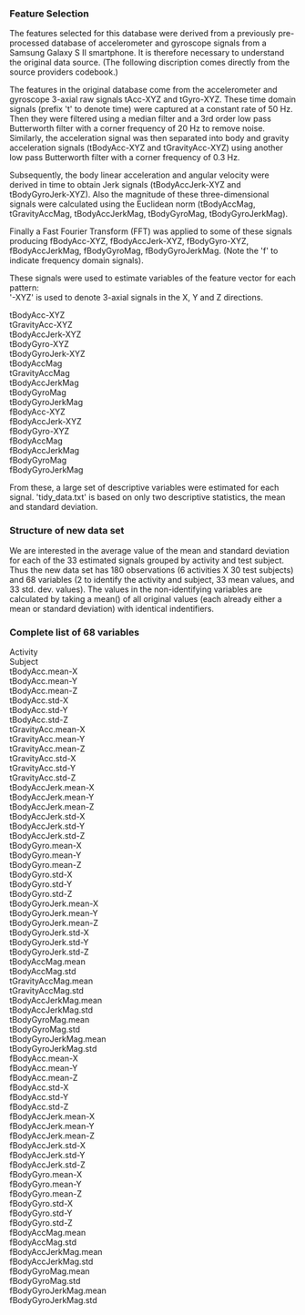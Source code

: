 
### Feature Selection

The features selected for this database were derived from a previously pre-processed database 
of accelerometer and gyroscope signals from a Samsung Galaxy S II smartphone.  It is therefore 
necessary to understand the original data source.  (The following discription comes directly from 
the source providers codebook.)

The features in the original database come from the accelerometer and gyroscope 3-axial 
raw signals tAcc-XYZ and tGyro-XYZ. These time domain signals (prefix 't' to denote time) were 
captured at a constant rate of 50 Hz. Then they were filtered using a median filter and a 3rd 
order low pass Butterworth filter with a corner frequency of 20 Hz to remove noise. Similarly, 
the acceleration signal was then separated into body and gravity acceleration signals (tBodyAcc-XYZ 
and tGravityAcc-XYZ) using another low pass Butterworth filter with a corner frequency of 0.3 Hz. 

Subsequently, the body linear acceleration and angular velocity were derived in time to obtain Jerk 
signals (tBodyAccJerk-XYZ and tBodyGyroJerk-XYZ). Also the magnitude of these three-dimensional 
signals were calculated using the Euclidean norm (tBodyAccMag, tGravityAccMag, tBodyAccJerkMag, 
tBodyGyroMag, tBodyGyroJerkMag). 

Finally a Fast Fourier Transform (FFT) was applied to some of these signals producing fBodyAcc-XYZ, 
fBodyAccJerk-XYZ, fBodyGyro-XYZ, fBodyAccJerkMag, fBodyGyroMag, fBodyGyroJerkMag. (Note the 'f' to 
indicate frequency domain signals). 

These signals were used to estimate variables of the feature vector for each pattern:  
'-XYZ' is used to denote 3-axial signals in the X, Y and Z directions.

tBodyAcc-XYZ  
tGravityAcc-XYZ  
tBodyAccJerk-XYZ  
tBodyGyro-XYZ  
tBodyGyroJerk-XYZ  
tBodyAccMag  
tGravityAccMag  
tBodyAccJerkMag  
tBodyGyroMag  
tBodyGyroJerkMag  
fBodyAcc-XYZ  
fBodyAccJerk-XYZ  
fBodyGyro-XYZ  
fBodyAccMag  
fBodyAccJerkMag  
fBodyGyroMag  
fBodyGyroJerkMag  

From these, a large set of descriptive variables were estimated for each signal. 
'tidy_data.txt' is based on only two descriptive statistics, the mean and standard deviation.

### Structure of new data set

We are interested in the average value of the mean and standard deviation for each of
the 33 estimated signals grouped by activity and test subject.  Thus the new data set 
has 180 observations (6 activities X 30 test subjects) and 68 variables (2 to identify the 
activity and subject, 33 mean values, and 33 std. dev. values).  The values in the 
non-identifying variables are calculated by taking a mean() of all original values 
(each already either a mean or standard deviation) with identical indentifiers.

### Complete list of 68 variables

Activity  
Subject  
tBodyAcc.mean-X  
tBodyAcc.mean-Y  
tBodyAcc.mean-Z  
tBodyAcc.std-X  
tBodyAcc.std-Y  
tBodyAcc.std-Z  
tGravityAcc.mean-X  
tGravityAcc.mean-Y  
tGravityAcc.mean-Z  
tGravityAcc.std-X  
tGravityAcc.std-Y  
tGravityAcc.std-Z  
tBodyAccJerk.mean-X  
tBodyAccJerk.mean-Y  
tBodyAccJerk.mean-Z  
tBodyAccJerk.std-X  
tBodyAccJerk.std-Y  
tBodyAccJerk.std-Z  
tBodyGyro.mean-X  
tBodyGyro.mean-Y  
tBodyGyro.mean-Z  
tBodyGyro.std-X  
tBodyGyro.std-Y  
tBodyGyro.std-Z  
tBodyGyroJerk.mean-X  
tBodyGyroJerk.mean-Y  
tBodyGyroJerk.mean-Z  
tBodyGyroJerk.std-X  
tBodyGyroJerk.std-Y  
tBodyGyroJerk.std-Z  
tBodyAccMag.mean  
tBodyAccMag.std  
tGravityAccMag.mean  
tGravityAccMag.std  
tBodyAccJerkMag.mean  
tBodyAccJerkMag.std  
tBodyGyroMag.mean  
tBodyGyroMag.std  
tBodyGyroJerkMag.mean  
tBodyGyroJerkMag.std  
fBodyAcc.mean-X  
fBodyAcc.mean-Y  
fBodyAcc.mean-Z  
fBodyAcc.std-X  
fBodyAcc.std-Y  
fBodyAcc.std-Z  
fBodyAccJerk.mean-X  
fBodyAccJerk.mean-Y  
fBodyAccJerk.mean-Z  
fBodyAccJerk.std-X  
fBodyAccJerk.std-Y  
fBodyAccJerk.std-Z  
fBodyGyro.mean-X  
fBodyGyro.mean-Y  
fBodyGyro.mean-Z  
fBodyGyro.std-X  
fBodyGyro.std-Y  
fBodyGyro.std-Z  
fBodyAccMag.mean  
fBodyAccMag.std  
fBodyAccJerkMag.mean  
fBodyAccJerkMag.std  
fBodyGyroMag.mean  
fBodyGyroMag.std  
fBodyGyroJerkMag.mean  
fBodyGyroJerkMag.std  


